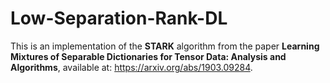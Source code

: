 # Low-Separation-Rank-DL

This is an implementation of the **STARK** algorithm from the paper **Learning Mixtures of Separable Dictionaries for Tensor Data: Analysis and Algorithms**, available at: https://arxiv.org/abs/1903.09284.
